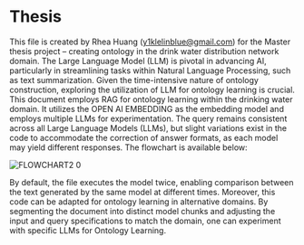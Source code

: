 # Thesis
This file is created by Rhea Huang (y1klelinblue@gmail.com) for the Master thesis project – creating ontology in the drink water distribution network domain. 
The Large Language Model (LLM) is pivotal in advancing AI, particularly in streamlining tasks within Natural Language Processing, such as text summarization. Given the time-intensive nature of ontology construction, exploring the utilization of LLM for ontology learning is crucial. This document employs RAG for ontology learning within the drinking water domain. It utilizes the OPEN AI EMBEDDING as the embedding model and employs multiple LLMs for experimentation. The query remains consistent across all Large Language Models (LLMs), but slight variations exist in the code to accommodate the correction of answer formats, as each model may yield different responses. The flowchart is available below:

![FLOWCHART2 0](https://github.com/Rhea0000/Thesis/assets/145769931/54fb1407-c75f-45d4-976b-7bd0142810fd)

By default, the file executes the model twice, enabling comparison between the text generated by the same model at different times. Moreover, this code can be adapted for ontology learning in alternative domains. By segmenting the document into distinct model chunks and adjusting the input and query specifications to match the domain, one can experiment with specific LLMs for Ontology Learning.

